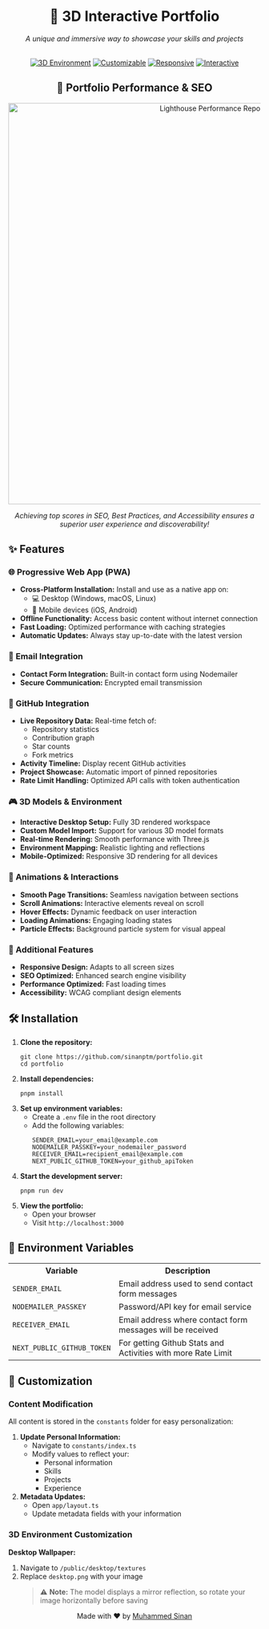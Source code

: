 <div align="center">
  <h1>🌟 3D Interactive Portfolio</h1>
  <p><em>A unique and immersive way to showcase your skills and projects</em></p>
  <br>
  <a href="https://github.com/sinanptm/portfolio"><img src="https://img.shields.io/badge/-3D%20Environment-blueviolet?style=for-the-badge" alt="3D Environment"></a>
  <a href="https://github.com/sinanptm/portfolio"><img src="https://img.shields.io/badge/-Customizable-orange?style=for-the-badge" alt="Customizable"></a>
  <a href="https://github.com/sinanptm/portfolio"><img src="https://img.shields.io/badge/-Responsive-blue?style=for-the-badge" alt="Responsive"></a>
  <a href="https://github.com/sinanptm/portfolio"><img src="https://img.shields.io/badge/-Interactive-green?style=for-the-badge" alt="Interactive"></a>
</div>
<div align="center">
  <h2>🚀 Portfolio Performance & SEO</h2>
  <img src="https://github.com/user-attachments/assets/c3b1a802-057d-448c-bf97-aa83dae1d1e3" alt="Lighthouse Performance Report" width="800">
  <p><em>Achieving top scores in SEO, Best Practices, and Accessibility ensures a superior user experience and discoverability!</em></p>
</div>

<h2>✨ Features</h2>

<h3>🌐 Progressive Web App (PWA)</h3>
<ul>
  <li><strong>Cross-Platform Installation:</strong> Install and use as a native app on:
    <ul>
      <li>💻 Desktop (Windows, macOS, Linux)</li>
      <li>📱 Mobile devices (iOS, Android)</li>
    </ul>
  </li>
  <li><strong>Offline Functionality:</strong> Access basic content without internet connection</li>
  <li><strong>Fast Loading:</strong> Optimized performance with caching strategies</li>
  <li><strong>Automatic Updates:</strong> Always stay up-to-date with the latest version</li>
</ul>

<h3>📨 Email Integration</h3>
<ul>
  <li><strong>Contact Form Integration:</strong> Built-in contact form using Nodemailer</li>
  <li><strong>Secure Communication:</strong> Encrypted email transmission</li>
</ul>

<h3>🔄 GitHub Integration</h3>
<ul>
  <li><strong>Live Repository Data:</strong> Real-time fetch of:
    <ul>
      <li>Repository statistics</li>
      <li>Contribution graph</li>
      <li>Star counts</li>
      <li>Fork metrics</li>
    </ul>
  </li>
  <li><strong>Activity Timeline:</strong> Display recent GitHub activities</li>
  <li><strong>Project Showcase:</strong> Automatic import of pinned repositories</li>
  <li><strong>Rate Limit Handling:</strong> Optimized API calls with token authentication</li>
</ul>

<h3>🎮 3D Models & Environment</h3>
<ul>
  <li><strong>Interactive Desktop Setup:</strong> Fully 3D rendered workspace</li>
  <li><strong>Custom Model Import:</strong> Support for various 3D model formats</li>
  <li><strong>Real-time Rendering:</strong> Smooth performance with Three.js</li>
  <li><strong>Environment Mapping:</strong> Realistic lighting and reflections</li>
  <li><strong>Mobile-Optimized:</strong> Responsive 3D rendering for all devices</li>
</ul>

<h3>🎯 Animations & Interactions</h3>
<ul>
  <li><strong>Smooth Page Transitions:</strong> Seamless navigation between sections</li>
  <li><strong>Scroll Animations:</strong> Interactive elements reveal on scroll</li>
  <li><strong>Hover Effects:</strong> Dynamic feedback on user interaction</li>
  <li><strong>Loading Animations:</strong> Engaging loading states</li>
  <li><strong>Particle Effects:</strong> Background particle system for visual appeal</li>
</ul>

<h3>🎨 Additional Features</h3>
<ul>
  <li><strong>Responsive Design:</strong> Adapts to all screen sizes</li>
  <li><strong>SEO Optimized:</strong> Enhanced search engine visibility</li>
  <li><strong>Performance Optimized:</strong> Fast loading times</li>
  <li><strong>Accessibility:</strong> WCAG compliant design elements</li>
</ul>

<h2>🛠 Installation</h2>

<ol>
  <li><strong>Clone the repository:</strong>
    <pre><code>git clone https://github.com/sinanptm/portfolio.git
cd portfolio</code></pre>
  </li>
  <li><strong>Install dependencies:</strong>
    <pre><code>pnpm install</code></pre>
  </li>
  <li><strong>Set up environment variables:</strong>
    <ul>
      <li>Create a <code>.env</code> file in the root directory</li>
      <li>Add the following variables:
        <pre><code>SENDER_EMAIL=your_email@example.com
NODEMAILER_PASSKEY=your_nodemailer_password
RECEIVER_EMAIL=recipient_email@example.com
NEXT_PUBLIC_GITHUB_TOKEN=your_github_apiToken</code></pre>
      </li>
    </ul>
  </li>
  <li><strong>Start the development server:</strong>
    <pre><code>pnpm run dev</code></pre>
  </li>
  <li><strong>View the portfolio:</strong>
    <ul>
      <li>Open your browser</li>
      <li>Visit <code>http://localhost:3000</code></li>
    </ul>
  </li>
</ol>

<h2>🔧 Environment Variables</h2>

<table>
  <tr>
    <th>Variable</th>
    <th>Description</th>
  </tr>
  <tr>
    <td><code>SENDER_EMAIL</code></td>
    <td>Email address used to send contact form messages</td>
  </tr>
  <tr>
    <td><code>NODEMAILER_PASSKEY</code></td>
    <td>Password/API key for email service</td>
  </tr>
  <tr>
    <td><code>RECEIVER_EMAIL</code></td>
    <td>Email address where contact form messages will be received</td>
  </tr>
  <tr>
    <td><code>NEXT_PUBLIC_GITHUB_TOKEN</code></td>
    <td>For getting Github Stats and Activities with more Rate Limit</td>
  </tr>
</table>

<h2>🎨 Customization</h2>

<h3>Content Modification</h3>
<p>All content is stored in the <code>constants</code> folder for easy personalization:</p>

<ol>
  <li><strong>Update Personal Information:</strong>
    <ul>
      <li>Navigate to <code>constants/index.ts</code></li>
      <li>Modify values to reflect your:
        <ul>
          <li>Personal information</li>
          <li>Skills</li>
          <li>Projects</li>
          <li>Experience</li>
        </ul>
      </li>
    </ul>
  </li>
  <li><strong>Metadata Updates:</strong>
    <ul>
      <li>Open <code>app/layout.ts</code></li>
      <li>Update metadata fields with your information</li>
    </ul>
  </li>
</ol>

<h3>3D Environment Customization</h3>

<p><strong>Desktop Wallpaper:</strong></p>
<ol>
  <li>Navigate to <code>/public/desktop/textures</code></li>
  <li>Replace <code>desktop.png</code> with your image
    <blockquote>
      <p>⚠️ <strong>Note:</strong> The model displays a mirror reflection, so rotate your image horizontally before saving</p>
    </blockquote>
  </li>
</ol>

<div align="center">
  <p>Made with ❤️ by <a href="https://github.com/sinanptm">Muhammed Sinan</a></p>
</div>
